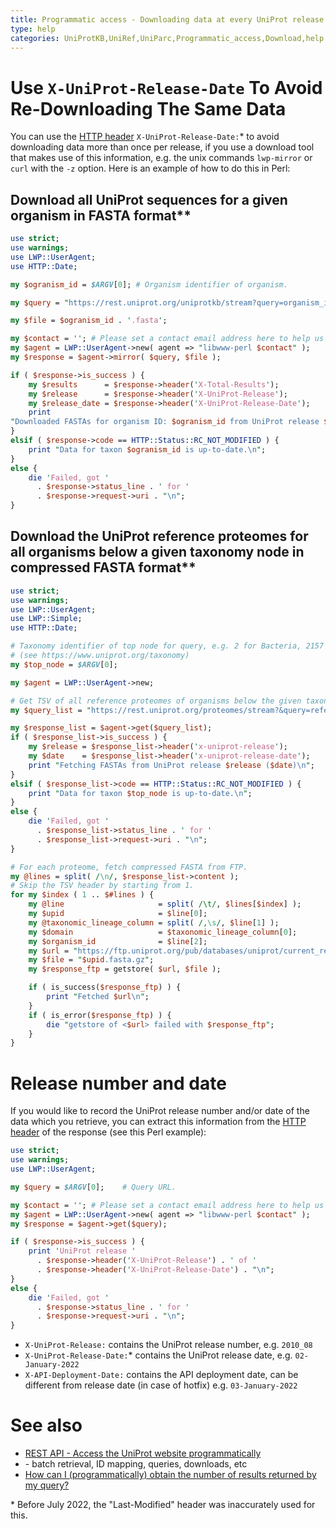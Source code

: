 ```yaml
---
title: Programmatic access - Downloading data at every UniProt release
type: help
categories: UniProtKB,UniRef,UniParc,Programmatic_access,Download,help
---
```


# Use `X-UniProt-Release-Date` To Avoid Re-Downloading The Same Data

You can use the [HTTP header](http://www.w3.org/Protocols/rfc2616/rfc2616-sec14.html) `X-UniProt-Release-Date:`\* to avoid downloading data more than once per release, if you use a download tool that makes use of this information, e.g. the unix commands `lwp-mirror` or `curl` with the `-z` option. Here is an example of how to do this in Perl:

## Download all UniProt sequences for a given organism in FASTA format\*\*

```perl
use strict;
use warnings;
use LWP::UserAgent;
use HTTP::Date;

my $ogranism_id = $ARGV[0]; # Organism identifier of organism.

my $query = "https://rest.uniprot.org/uniprotkb/stream?query=organism_id:$ogranism_id&format=fasta";

my $file = $ogranism_id . '.fasta';

my $contact = ''; # Please set a contact email address here to help us debug in case of problems (see https://www.uniprot.org/help/privacy).
my $agent = LWP::UserAgent->new( agent => "libwww-perl $contact" );
my $response = $agent->mirror( $query, $file );

if ( $response->is_success ) {
    my $results      = $response->header('X-Total-Results');
    my $release      = $response->header('X-UniProt-Release');
    my $release_date = $response->header('X-UniProt-Release-Date');
    print
"Downloaded FASTAs for organism ID: $ogranism_id from UniProt release $release ($release_date) to file $file\n";
}
elsif ( $response->code == HTTP::Status::RC_NOT_MODIFIED ) {
    print "Data for taxon $ogranism_id is up-to-date.\n";
}
else {
    die 'Failed, got '
      . $response->status_line . ' for '
      . $response->request->uri . "\n";
}
```

## Download the UniProt reference proteomes for all organisms below a given taxonomy node in compressed FASTA format\*\*

```perl
use strict;
use warnings;
use LWP::UserAgent;
use LWP::Simple;
use HTTP::Date;

# Taxonomy identifier of top node for query, e.g. 2 for Bacteria, 2157 for Archea, etc.
# (see https://www.uniprot.org/taxonomy)
my $top_node = $ARGV[0];

my $agent = LWP::UserAgent->new;

# Get TSV of all reference proteomes of organisms below the given taxonomy node.
my $query_list = "https://rest.uniprot.org/proteomes/stream?&query=reference:true+taxonomy_id:$top_node&fields=upid,lineage,organism_id&format=tsv";

my $response_list = $agent->get($query_list);
if ( $response_list->is_success ) {
    my $release = $response_list->header('x-uniprot-release');
    my $date    = $response_list->header('x-uniprot-release-date');
    print "Fetching FASTAs from UniProt release $release ($date)\n";
}
elsif ( $response_list->code == HTTP::Status::RC_NOT_MODIFIED ) {
    print "Data for taxon $top_node is up-to-date.\n";
}
else {
    die 'Failed, got '
      . $response_list->status_line . ' for '
      . $response_list->request->uri . "\n";
}

# For each proteome, fetch compressed FASTA from FTP.
my @lines = split( /\n/, $response_list->content );
# Skip the TSV header by starting from 1.
for my $index ( 1 .. $#lines ) {
    my @line                     = split( /\t/, $lines[$index] );
    my $upid                     = $line[0];
    my @taxonomic_lineage_column = split( /,\s/, $line[1] );
    my $domain                   = $taxonomic_lineage_column[0];
    my $organism_id              = $line[2];
    my $url = "https://ftp.uniprot.org/pub/databases/uniprot/current_release/knowledgebase/reference_proteomes/$domain/$upid/$upid\_$organism_id.fasta.gz";
    my $file = "$upid.fasta.gz";
    my $response_ftp = getstore( $url, $file );

    if ( is_success($response_ftp) ) {
        print "Fetched $url\n";
    }
    if ( is_error($response_ftp) ) {
        die "getstore of <$url> failed with $response_ftp";
    }
}
```

# Release number and date

If you would like to record the UniProt release number and/or date of the data which you retrieve, you can extract this information from the [HTTP header](http://www.w3.org/Protocols/rfc2616/rfc2616-sec14.html) of the response (see this Perl example):

```perl
use strict;
use warnings;
use LWP::UserAgent;

my $query = $ARGV[0];    # Query URL.

my $contact = ''; # Please set a contact email address here to help us debug in case of problems (see https://www.uniprot.org/help/privacy).
my $agent = LWP::UserAgent->new( agent => "libwww-perl $contact" );
my $response = $agent->get($query);

if ( $response->is_success ) {
    print 'UniProt release '
      . $response->header('X-UniProt-Release') . ' of '
      . $response->header('X-UniProt-Release-Date') . "\n";
}
else {
    die 'Failed, got '
      . $response->status_line . ' for '
      . $response->request->uri . "\n";
}
```

- `X-UniProt-Release:` contains the UniProt release number, e.g. `2010_08`
- `X-UniProt-Release-Date:`\* contains the UniProt release date, e.g. `02-January-2022`
- `X-API-Deployment-Date:` contains the API deployment date, can be different from release date (in case of hotfix) e.g. `03-January-2022`

# See also

- [REST API - Access the UniProt website programmatically](https://www.uniprot.org/help/api)
- \- batch retrieval, ID mapping, queries, downloads, etc
- [How can I (programmatically) obtain the number of results returned by my query?](https://www.uniprot.org/help/entry_count)

\* Before July 2022, the "Last-Modified" header was inaccurately used for this.
